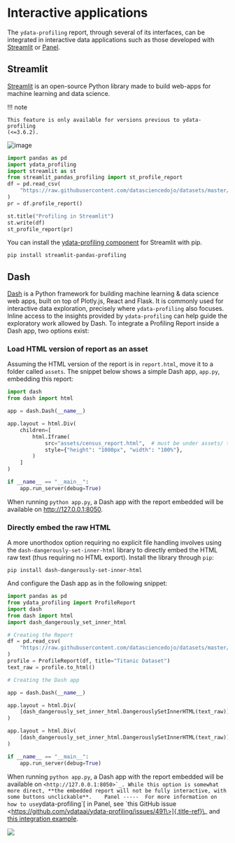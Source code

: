 # Interactive applications

The `ydata-profiling` report, through several of its interfaces, can be
integrated in interactive data applications such as those developed with
[Streamlit](https://streamlit.io) or [Panel](https://panel.holoviz.org).

## Streamlit

[Streamlit](https://www.streamlit.io) is an open-source Python library
made to build web-apps for machine learning and data science.

!!! note

    This feature is only available for versions previous to ydata-profiling
    (<=3.6.2).

![image](https://user-images.githubusercontent.com/9756388/140196751-69b0a361-99ed-4fc3-8282-cb0cd1fb0d59.gif)

``` python linenums="1" title="Creating a simple Streamlit app with ydata-profiling"
import pandas as pd
import ydata_profiling
import streamlit as st
from streamlit_pandas_profiling import st_profile_report
df = pd.read_csv(
    "https://raw.githubusercontent.com/datasciencedojo/datasets/master/titanic.csv"
)
pr = df.profile_report()

st.title("Profiling in Streamlit")
st.write(df)
st_profile_report(pr)
```

You can install the [ydata-profiling
component](https://github.com/Ghasel/streamlit-pandas-profiling) for
Streamlit with pip.

``` console
pip install streamlit-pandas-profiling
```

## Dash

[Dash](hhttps://github.com/plotly/dash) is a Python framework for
building machine learning & data science web apps, built on top of
Plotly.js, React and Flask. It is commonly used for interactive data
exploration, precisely where `ydata-profiling` also focuses. Inline
access to the insights provided by `ydata-profiling` can help guide the
exploratory work allowed by Dash. To integrate a Profiling Report inside
a Dash app, two options exist:

### Load HTML version of report as an asset

Assuming the HTML version of the report is in `report.html`, move it to
a folder called `assets`. The snippet below shows a simple Dash app,
`app.py`, embedding this report:

``` python linenums="1" title="Create a Dash dashboard with ydata-profiling integrated"
import dash
from dash import html

app = dash.Dash(__name__)

app.layout = html.Div(
    children=[
        html.Iframe(
            src="assets/census_report.html",  # must be under assets/ to be properly served
            style={"height": "1080px", "width": "100%"},
        )
    ]
)

if __name__ == "__main__":
    app.run_server(debug=True)
```

When running `python app.py`, a Dash app with the report embedded will
be available on <http://127.0.0.1:8050>.

### Directly embed the raw HTML

A more unorthodox option requiring no explicit file handling involves
using the `dash-dangerously-set-inner-html` library to directly embed
the HTML raw text (thus requiring no HTML export). Install the library
through `pip`:

``` console
pip install dash-dangerously-set-inner-html
```

And configure the Dash app as in the following snippet:

``` python linenums="1" title="Embed the raw html into Dash"
import pandas as pd
from ydata_profiling import ProfileReport
import dash
from dash import html
import dash_dangerously_set_inner_html

# Creating the Report
df = pd.read_csv(
    "https://raw.githubusercontent.com/datasciencedojo/datasets/master/titanic.csv"
)
profile = ProfileReport(df, title="Titanic Dataset")
text_raw = profile.to_html()

# Creating the Dash app

app = dash.Dash(__name__)

app.layout = html.Div(
    [dash_dangerously_set_inner_html.DangerouslySetInnerHTML(text_raw)]
)

app.layout = html.Div(
    [dash_dangerously_set_inner_html.DangerouslySetInnerHTML(text_raw)]
)

if __name__ == "__main__":
    app.run_server(debug=True)
```

When running `python app.py`, a Dash app with the report embedded will
be available on
`` <http://127.0.0.1:8050>`_. While this option is somewhat more direct, **the embedded report will not be fully interactive, with some buttons unclickable**.    Panel -----  For more information on how to use ``ydata-profiling\`[
in Panel, see \`this GitHub issue
\<https://github.com/ydataai/ydata-profiling/issues/491\>]{.title-ref}\_
and [this integration
example](https://awesome-panel.org/pandas_profiling_app).

<img referrerpolicy="no-referrer-when-downgrade" src="https://static.scarf.sh/a.png?x-pxid=baa0e45f-0c03-4190-9646-9d8ea2640ba2" />